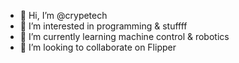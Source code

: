 - 👋 Hi, I’m @crypetech
- 👀 I’m interested in programming & stuffff
- 🌱 I’m currently learning machine control & robotics
- 💞️ I’m looking to collaborate on Flipper

